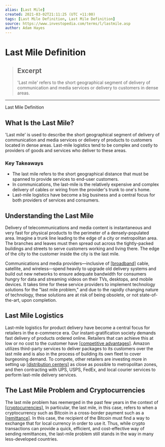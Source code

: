 ```yaml
---
alias: [Last Mile]
created: 2021-03-02T21:11:25 (UTC +11:00)
tags: [Last Mile Definition, Last Mile Definition]
source: https://www.investopedia.com/terms/l/lastmile.asp
author: Adam Hayes
---
```


# Last Mile Definition

> ## Excerpt
> 'Last mile' refers to the short geographical segment of delivery of communication and media services or delivery to customers in dense areas.

---

Last Mile Definition
## What Is the Last Mile?

'Last mile' is used to describe the short geographical segment of delivery of communication and media services or delivery of products to customers located in dense areas. Last-mile logistics tend to be complex and costly to providers of goods and services who deliver to these areas.

### Key Takeaways

-   The last mile refers to the short geographical distance that must be spanned to provide services to end-user customers.
-   In communications, the last-mile is the relatively expensive and complex delivery of cables or wiring from the provider's trunk to one's home.
-   Last-mile logistics have become a big business and a central focus for both providers of services and consumers.

## Understanding the Last Mile

Delivery of telecommunications and media content is instantaneous and very fast for physical products to the perimeter of a densely-populated area. Imagine a trunk line leading to the edge of a city or metropolitan area. The branches and leaves must then spread out across the tightly-packed buildings and streets to serve customers working and living there. The edge of the city to the customer inside the city is the last mile.

Communications and media providers—inclusive of [[broadband]](https://www.investopedia.com/terms/b/broadband.asp) cable, satellite, and wireless—spend heavily to upgrade old delivery systems and build out new networks to ensure adequate bandwidth for consumers hungry for data and streaming videos on their TVs, desktops, and mobile devices. It takes time for these service providers to implement technology solutions for the "last mile problem," and due to the rapidly changing nature of technology, these solutions are at risk of being obsolete, or not state-of-the-art, upon completion.

## Last Mile Logistics

Last-mile logistics for product delivery have become a central focus for retailers in the e-commerce era. Our instant-gratification society demands fast delivery of products ordered online. Retailers that can achieve this at low or no cost to the customer have [[competitive advantages]](https://www.investopedia.com/terms/c/competitive_advantage.asp). Amazon utilizes third-party services to deliver packages to its customers over the last mile and is also in the process of building its own fleet to cover burgeoning demand. To compete, other retailers are investing more in setting up [[distribution centers]](https://www.investopedia.com/terms/d/distribution-network.asp) as close as possible to metropolitan zones, and then contracting with UPS, USPS, FedEx, and local courier services to perform last-mile delivery services.

## The Last Mile Problem and Cryptocurrencies

The last mile problem has reemerged in the past few years in the context of [[cryptocurrencies]](https://www.investopedia.com/terms/c/cryptocurrency.asp), In particular, the last mile, in this case, refers to when a cryptocurrency such as Bitcoin in a cross-border payment such as a [[remittance]](https://www.investopedia.com/terms/r/remittance.asp). In this case, the recipient of the Bitcoin must find a way to exchange that for local currency in order to use it. Thus, while crypto transactions can provide a quick, efficient, and cost-effective way of sending remittances, the last-mile problem still stands in the way in many less-developed countries.

